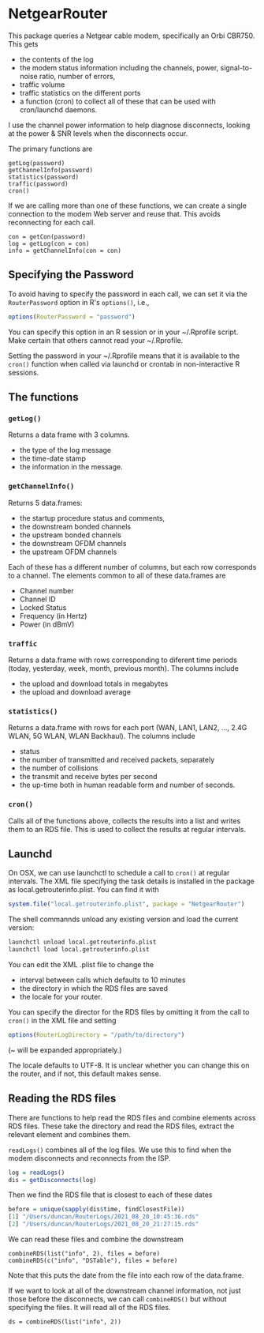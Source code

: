 # NetgearRouter

This package queries a Netgear cable modem, specifically an Orbi CBR750.
This gets 
+ the contents of the log 
+ the modem status information including the channels, power, signal-to-noise ratio, number of
errors,
+ traffic volume
+ traffic statistics on the different ports
+ a function (cron) to collect all of these that can be used with cron/launchd daemons.

I use the channel power information to help diagnose disconnects, looking at the power & SNR levels when the disconnects occur.

The primary functions are 
```
getLog(password)
getChannelInfo(password)
statistics(password)
traffic(password)
cron()
```

If we are calling more than one of these functions, we can
create a single connection to the modem Web server and reuse that.
This avoids reconnecting for each call.  
```
con = getCon(password)
log = getLog(con = con)
info = getChannelInfo(con = con)
```

## Specifying the Password

To avoid having to specify the password in each call,
we can set it via the `RouterPassword` option in R's `options()`, i.e.,
```r
options(RouterPassword = "password")
```

You can specify this option in an R session or in your ~/.Rprofile script.
Make certain that others cannot read your ~/.Rprofile.

Setting the password in your ~/.Rprofile means that it is available
to the `cron()` function when called via launchd or crontab in non-interactive R sessions.


## The functions

### `getLog()`
Returns a data frame with 3 columns.
+ the type of the log message
+ the time-date stamp
+ the information in the message.


### `getChannelInfo()` 
Returns 5 data.frames: 
+ the startup procedure status and comments, 
+ the downstream bonded channels
+ the upstream bonded channels
+ the downstream OFDM channels
+ the upstream OFDM channels

Each of these has a different number of columns,
but each row corresponds to a channel.
The elements common to all of these data.frames are
+ Channel number
+ Channel ID
+ Locked Status
+ Frequency (in Hertz)
+ Power (in dBmV)

### `traffic` 
Returns a data.frame
with rows corresponding to diferent time periods (today, yesterday, week, month, previous month).
The columns include
+ the upload and download totals in megabytes
+ the upload and download average 

### `statistics()` 
Returns a data.frame with rows for each 
port (WAN, LAN1, LAN2, ..., 2.4G WLAN, 5G WLAN, WLAN Backhaul).
The columns include
+ status
+ the number of transmitted and received packets, separately
+ the number of collisions
+ the transmit and receive bytes per second
+ the up-time both in human readable form and number of seconds.


### `cron()`
Calls all of the functions above, collects the results into a list
and writes them to an RDS file.
This is used to collect the results at regular intervals.



## Launchd

On OSX, we can use launchctl to schedule a call to `cron()` at regular intervals.
The XML file specifying the task details is installed in the package as
local.getrouterinfo.plist. You can find it with
```r
system.file("local.getrouterinfo.plist", package = "NetgearRouter")
```

The shell commannds unload any existing version and load the current version:
```sh
launchctl unload local.getrouterinfo.plist 
launchctl load local.getrouterinfo.plist 
```

You can edit the XML .plist file to change the
+ interval between calls which defaults to 10 minutes
+ the directory in which the RDS files are saved
+ the locale for your router.

You can specify the director for the RDS files by omitting it from the call to `cron()` in the XML
file and setting
```r
options(RouterLogDirectory = "/path/to/directory")
```
(~ will be expanded appropriately.)


The locale defaults to UTF-8.  It is unclear whether you can change this on the router, 
and if not, this default makes sense.




## Reading the RDS files

There are functions to help read the RDS files and combine elements across RDS files.
These take the directory and read the RDS files, extract the relevant element and combines them.

`readLogs()` combines all of the log files. We use this to find when the modem disconnects and
reconnects from the ISP.
```r
log = readLogs()
dis = getDisconnects(log)
```
Then we find the RDS file that is closest to each of these dates
```r
before = unique(sapply(dis$time, findClosestFile))
[1] "/Users/duncan/RouterLogs/2021_08_20_10:45:36.rds"
[2] "/Users/duncan/RouterLogs/2021_08_20_21:27:15.rds"
```


We can read these files and combine the downstream

```
combineRDS(list("info", 2), files = before)
combineRDS(c("info", "DSTable"), files = before)
```
Note that this puts the date from the file into each row of the data.frame.

If we want to look at all of the downstream channel information, not just those before the
disconnects, we can call `combineRDS()` but without specifying the files. It will read all of the
RDS files.
```
ds = combineRDS(list("info", 2))
```
